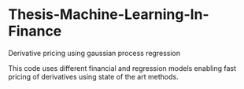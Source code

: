 # Thesis-Machine-Learning-In-Finance
Derivative pricing using gaussian process regression 

This code uses different financial and regression models enabling fast pricing of derivatives using state of the art methods.

